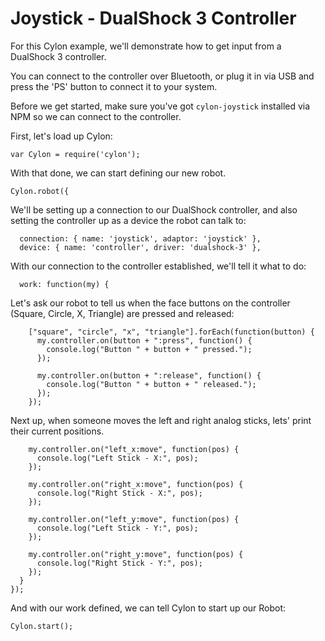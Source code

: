 # Joystick - DualShock 3 Controller

For this Cylon example, we'll demonstrate how to get input from a DualShock
3 controller.

You can connect to the controller over Bluetooth, or plug it in via USB and
press the 'PS' button to connect it to your system.

Before we get started, make sure you've got `cylon-joystick` installed via NPM
so we can connect to the controller.

First, let's load up Cylon:

    var Cylon = require('cylon');

With that done, we can start defining our new robot.

    Cylon.robot({

We'll be setting up a connection to our DualShock controller, and also setting
the controller up as a device the robot can talk to:

      connection: { name: 'joystick', adaptor: 'joystick' },
      device: { name: 'controller', driver: 'dualshock-3' },

With our connection to the controller established, we'll tell it what to do:

      work: function(my) {

Let's ask our robot to tell us when the face buttons on the controller (Square,
Circle, X, Triangle) are pressed and released:

        ["square", "circle", "x", "triangle"].forEach(function(button) {
          my.controller.on(button + ":press", function() {
            console.log("Button " + button + " pressed.");
          });

          my.controller.on(button + ":release", function() {
            console.log("Button " + button + " released.");
          });
        });

Next up, when someone moves the left and right analog sticks, lets' print their
current positions.

        my.controller.on("left_x:move", function(pos) {
          console.log("Left Stick - X:", pos);
        });

        my.controller.on("right_x:move", function(pos) {
          console.log("Right Stick - X:", pos);
        });

        my.controller.on("left_y:move", function(pos) {
          console.log("Left Stick - Y:", pos);
        });

        my.controller.on("right_y:move", function(pos) {
          console.log("Right Stick - Y:", pos);
        });
      }
    });

And with our work defined, we can tell Cylon to start up our Robot:

    Cylon.start();
